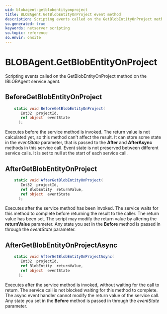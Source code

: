 ```yaml
---
uid: blobagent-getblobentityonproject
title: BLOBAgent.GetBlobEntityOnProject event method
description: Scripting events called on the GetBlobEntityOnProject method on the BLOBAgent service agent.
so.generated: true
keywords: netserver scripting
so.topic: reference
so.envir: onsite
---
```

# BLOBAgent.GetBlobEntityOnProject

Scripting events called on the <see cref='M:IBLOBAgent.GetBlobEntityOnProject'>GetBlobEntityOnProject</see> method on the <see cref='IBLOBAgent'>IBLOBAgent</see>  service agent.

## BeforeGetBlobEntityOnProject
```cs
    static void BeforeGetBlobEntityOnProject(
       Int32  projectId,
       ref object  eventState
      );
```
Executes before the service method is invoked.
The return value is not calculated yet, so this method can't affect the result.
It can store some state in the *eventState* parameter, that is passed to the **After** and **AfterAsync** methods in this service call.
Event state is not preserved between different service calls. It is set to null at the start of each service call.
## AfterGetBlobEntityOnProject
```cs
    static void AfterGetBlobEntityOnProject(
       Int32  projectId,
       ref BlobEntity  returnValue,
       ref object  eventState
      );
```
Executes after the service method has been invoked. The service waits for this method to complete before returning the result to the caller.
The return value has been set. The script may modify the return value by altering the **returnValue** parameter.
Any state you set in the **Before** method is passed in through the *eventState* parameter.
## AfterGetBlobEntityOnProjectAsync
```cs
    static void AfterGetBlobEntityOnProjectAsync(
       Int32  projectId,
       ref BlobEntity  returnValue,
       ref object  eventState
      );
```
Executes after the service method is invoked, without waiting for the call to return.
The service call is not blocked waiting for this method to complete.
The async event handler cannot modify the return value of the service call.
Any state you set in the **Before** method is passed in through the *eventState* parameter.


